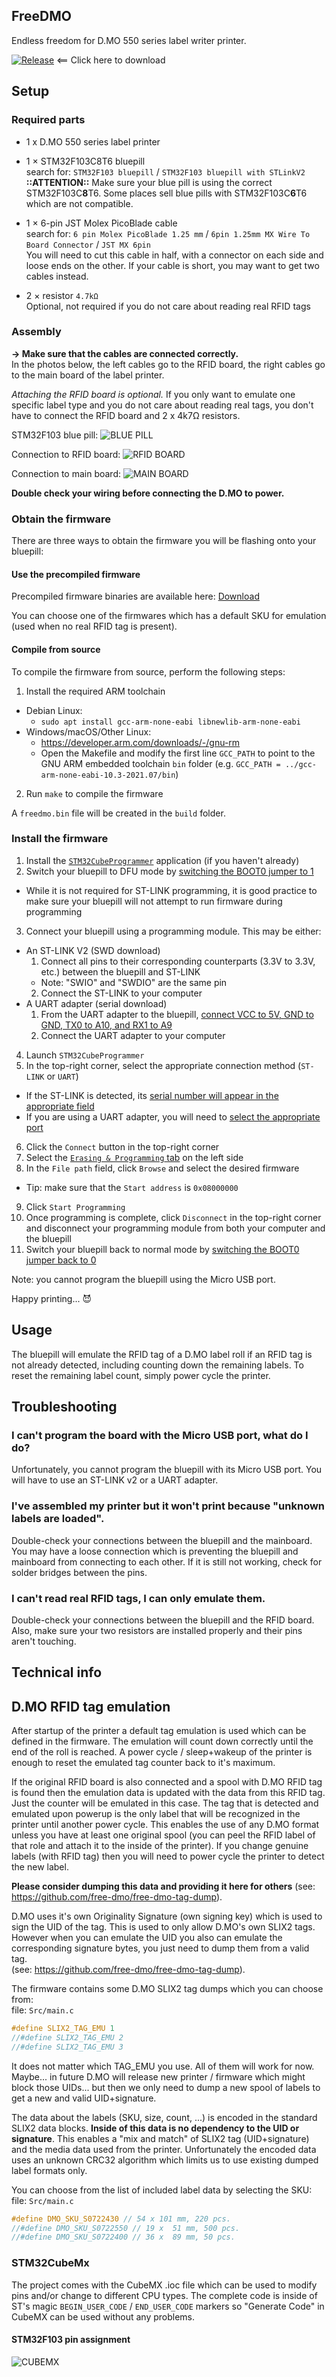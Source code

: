 ## FreeDMO

Endless freedom for D.MO 550 series label writer printer.

[![Release](https://img.shields.io/github/release/free-dmo/free-dmo-stm32.svg?maxAge=60)](https://github.com/free-dmo/free-dmo-stm32/releases/latest) <== Click here to download

## Setup

### Required parts

 * 1 x D.MO 550 series label printer

 * 1 × STM32F103C8T6 bluepill<br/>
   search for: `STM32F103 bluepill` / `STM32F103 bluepill with STLinkV2`<br/>
   **::ATTENTION::** Make sure your blue pill is using the correct STM32F103C**8**T6. Some places sell blue pills with STM32F103C**6**T6 which are not compatible.

 * 1 × 6-pin JST Molex PicoBlade cable<br/>
   search for: `6 pin Molex PicoBlade 1.25 mm` / `6pin 1.25mm MX Wire To Board Connector` / `JST MX 6pin`<br />
   You will need to cut this cable in half, with a connector on each side and loose ends on the other. If your cable is short, you may want to get two cables instead.

 * 2 × resistor `4.7kΩ`<br />
   Optional, not required if you do not care about reading real RFID tags

### Assembly

**→ Make sure that the cables are connected correctly.**<br/>
In the photos below, the left cables go to the RFID board, the right cables go to the main board of the label printer.

*Attaching the RFID board is optional.* If you only want to emulate one specific label type and you do not care about reading real tags, you don't have to connect the RFID board and 2 x 4k7Ω resistors.

STM32F103 blue pill:
![BLUE PILL](ASSEMBLY_PICTURES/bluepill.jpg)

Connection to RFID board:
![RFID BOARD](ASSEMBLY_PICTURES/rfid.jpg)

Connection to main board:
![MAIN BOARD](ASSEMBLY_PICTURES/mainboard.jpg)

**Double check your wiring before connecting the D.MO to power.**

### Obtain the firmware

There are three ways to obtain the firmware you will be flashing onto your bluepill:

#### Use the precompiled firmware

Precompiled firmware binaries are available here: [Download](https://github.com/free-dmo/free-dmo-stm32/releases/latest)

You can choose one of the firmwares which has a default SKU for emulation (used when no real RFID tag is present).

#### Compile from source

To compile the firmware from source, perform the following steps:

1. Install the required ARM toolchain
  - Debian Linux:
    - `sudo apt install gcc-arm-none-eabi libnewlib-arm-none-eabi`
  - Windows/macOS/Other Linux:
    - https://developer.arm.com/downloads/-/gnu-rm
    - Open the Makefile and modify the first line `GCC_PATH` to point to the GNU ARM embedded toolchain `bin` folder (e.g. `GCC_PATH = ../gcc-arm-none-eabi-10.3-2021.07/bin`)
2. Run `make` to compile the firmware

A `freedmo.bin` file will be created in the `build` folder.

### Install the firmware

1. Install the [`STM32CubeProgrammer`](https://www.st.com/en/development-tools/stm32cubeprog.html) application (if you haven't already)
2. Switch your bluepill to DFU mode by [switching the BOOT0 jumper to 1](ASSEMBLY_PICTURES/dfu.jpg)
  - While it is not required for ST-LINK programming, it is good practice to make sure your bluepill will not attempt to run firmware during programming
3. Connect your bluepill using a programming module. This may be either:
  - An ST-LINK V2 (SWD download)
    1. Connect all pins to their corresponding counterparts (3.3V to 3.3V, etc.) between the bluepill and ST-LINK
      - Note: "SWIO" and "SWDIO" are the same pin
    2. Connect the ST-LINK to your computer
  - A UART adapter (serial download)
    1. From the UART adapter to the bluepill, [connect VCC to 5V, GND to GND, TX0 to A10, and RX1 to A9](https://www.electronicshub.org/wp-content/uploads/2020/02/Connections-for-Programming-STM32.jpg)
    2. Connect the UART adapter to your computer
4. Launch `STM32CubeProgrammer`
5. In the top-right corner, select the appropriate connection method (`ST-LINK` or `UART`)
  - If the ST-LINK is detected, its [serial number will appear in the appropriate field](ASSEMBLY_PICTURES/st-link-programming.png)
  - If you are using a UART adapter, you will need to [select the appropriate port](https://www.electronicshub.org/wp-content/uploads/2020/02/STM32CubeProgrammer-Config-1.jpg)
6. Click the `Connect` button in the top-right corner
7. Select the [`Erasing & Programming` tab](https://www.electronicshub.org/wp-content/uploads/2020/02/STM32CubeProgrammer-Config-2.jpg) on the left side
8. In the `File path` field, click `Browse` and select the desired firmware
  - Tip: make sure that the `Start address` is `0x08000000`
9. Click `Start Programming`
10. Once programming is complete, click `Disconnect` in the top-right corner and disconnect your programming module from both your computer and the bluepill
11. Switch your bluepill back to normal mode by [switching the BOOT0 jumper back to 0](ASSEMBLY_PICTURES/dfu.jpg)

Note: you cannot program the bluepill using the Micro USB port.

Happy printing... 😈

## Usage

The bluepill will emulate the RFID tag of a D.MO label roll if an RFID tag is not already detected, including counting down the remaining labels.  To reset the remaining label count, simply power cycle the printer.

## Troubleshooting

### I can't program the board with the Micro USB port, what do I do?

Unfortunately, you cannot program the bluepill with its Micro USB port. You will have to use an ST-LINK v2 or a UART adapter.

### I've assembled my printer but it won't print because "unknown labels are loaded".

Double-check your connections between the bluepill and the mainboard. You may have a loose connection which is preventing the bluepill and mainboard from connecting to each other. If it is still not working, check for solder bridges between the pins.

### I can't read real RFID tags, I can only emulate them.

Double-check your connections between the bluepill and the RFID board. Also, make sure your two resistors are installed properly and their pins aren't touching.

## Technical info

## D.MO RFID tag emulation

After startup of the printer a default tag emulation is used which can be defined in the firmware.
The emulation will count down correctly until the end of the roll is reached. A power cycle / sleep+wakeup of the printer is enough to reset the emulated tag counter back to it's maximum.

If the original RFID board is also connected and a spool with D.MO RFID tag is found then the emulation data is updated with the data from this RFID tag. Just the counter will be emulated in this case.  The tag that is detected and emulated upon powerup is the only label that will be recognized in the printer until another power cycle. This enables the use of any D.MO format unless you have at least one original spool (you can peel the RFID label of that role and attach it to the inside of the printer).  If you change genuine labels (with RFID tag) then you will need to power cycle the printer to detect the new label.

**Please consider dumping this data and providing it here for others** (see: https://github.com/free-dmo/free-dmo-tag-dump).

D.MO uses it's own Originality Signature (own signing key) which is used to sign the UID of the tag.
This is used to only allow D.MO's own SLIX2 tags. However when you can emulate the UID you also can emulate the corresponding signature bytes, you just need to dump them from a valid tag.<br/>(see: https://github.com/free-dmo/free-dmo-tag-dump).

The firmware contains some D.MO SLIX2 tag dumps which you can choose from: <br/>
file: `Src/main.c`

~~~ C
#define SLIX2_TAG_EMU 1
//#define SLIX2_TAG_EMU 2
//#define SLIX2_TAG_EMU 3
~~~

It does not matter which TAG_EMU you use. All of them will work for now. Maybe... in future D.MO will release new printer / firmware which might block those UIDs... but then we only need to dump a new spool of labels to get a new and valid UID+signature.

The data about the labels (SKU, size, count, ...) is encoded in the standard SLIX2 data blocks. 
**Inside of this data is no dependency to the UID or signature**. This enables a "mix and match" of SLIX2 tag (UID+signature) and the media data used from the printer. Unfortunately the encoded data uses an unknown CRC32 algorithm which limits us to use existing dumped label formats only.

You can choose from the list of included label data by selecting the SKU: <br/>
file: `Src/main.c`

~~~ C
#define DMO_SKU_S0722430 // 54 x 101 mm, 220 pcs.
//#define DMO_SKU_S0722550 // 19 x  51 mm, 500 pcs.
//#define DMO_SKU_S0722400 // 36 x  89 mm, 50 pcs.
~~~

### STM32CubeMx

The project comes with the CubeMX .ioc file which can be used to modify pins and/or change to different CPU types. The complete code is inside of ST's magic `BEGIN_USER_CODE` / `END_USER_CODE` markers so "Generate Code" in CubeMX can be used without any problems.


#### STM32F103 pin assignment
![CUBEMX](ASSEMBLY_PICTURES/pin-assignment.png)
